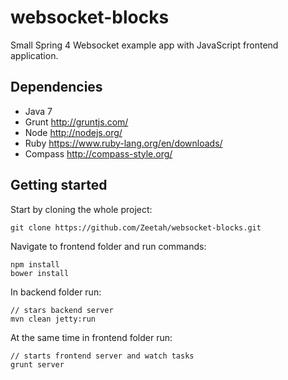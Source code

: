 websocket-blocks
================

Small Spring 4 Websocket example app with JavaScript frontend application.

## Dependencies
- Java 7
- Grunt http://gruntjs.com/
- Node http://nodejs.org/
- Ruby https://www.ruby-lang.org/en/downloads/
- Compass http://compass-style.org/

## Getting started

Start by cloning the whole project:
```
git clone https://github.com/Zeetah/websocket-blocks.git
```

Navigate to frontend folder and run commands:
```
npm install
bower install
```

In backend folder run:
```
// stars backend server
mvn clean jetty:run
```

At the same time in frontend folder run:
```
// starts frontend server and watch tasks
grunt server
```

